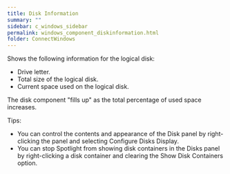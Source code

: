 ```yaml
---
title: Disk Information
summary: ""
sidebar: c_windows_sidebar
permalink: windows_component_diskinformation.html
folder: ConnectWindows
---
```



﻿Shows the following information for the logical disk:

* Drive letter.
* Total size of the logical disk.
* Current space used on the logical disk.

The disk component "fills up" as the total percentage of used space increases.

<p><uicontrol>Tips:</uicontrol></p>
<ul>
<li>You can control the contents and appearance of the Disk panel by right-clicking the panel and selecting <uicontrol>Configure Disks Display</uicontrol>.</li>
<li>You can stop Spotlight from showing disk containers in the Disks panel by right-clicking a disk container and clearing the <uicontrol>Show Disk Containers</uicontrol> option.</li>
</ul>
